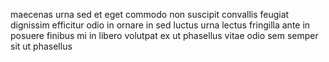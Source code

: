 maecenas urna sed et eget commodo non suscipit convallis feugiat dignissim
efficitur odio in ornare in sed luctus urna lectus fringilla ante in posuere
finibus mi in libero volutpat ex ut phasellus vitae odio sem semper sit ut
phasellus